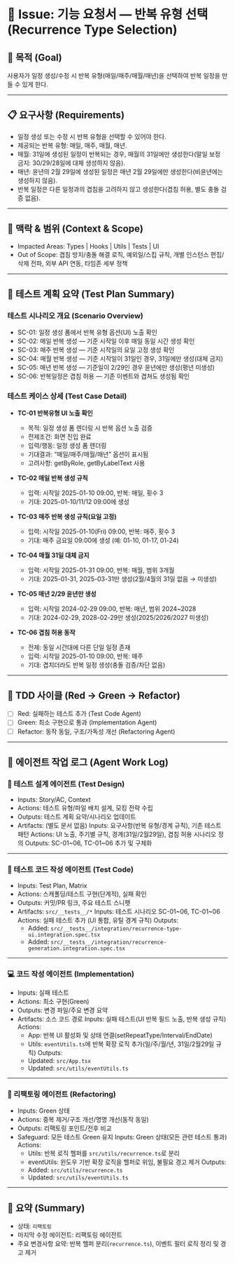 # 🧭 Issue: 기능 요청서 — 반복 유형 선택 (Recurrence Type Selection)

## 🎯 목적 (Goal)

사용자가 일정 생성/수정 시 반복 유형(매일/매주/매월/매년)을 선택하여 반복 일정을 만들 수 있게 한다.

---

## 📋 요구사항 (Requirements)

- 일정 생성 또는 수정 시 반복 유형을 선택할 수 있어야 한다.
- 제공되는 반복 유형: 매일, 매주, 매월, 매년.
- 매월: 31일에 생성된 일정이 반복되는 경우, 매월의 31일에만 생성한다(말일 보정 금지: 30/29/28일에 대체 생성하지 않음).
- 매년: 윤년의 2월 29일에 생성된 일정은 매년 2월 29일에만 생성한다(비윤년에는 생성하지 않음).
- 반복 일정은 다른 일정과의 겹침을 고려하지 않고 생성한다(겹침 허용, 별도 충돌 검증 없음).

---

## 🧩 맥락 & 범위 (Context & Scope)

- Impacted Areas: Types | Hooks | Utils | Tests | UI
- Out of Scope: 겹침 방지/충돌 해결 로직, 예외일/스킵 규칙, 개별 인스턴스 편집/삭제 전파, 외부 API 연동, 타임존 세부 정책

---

## 🧪 테스트 계획 요약 (Test Plan Summary)

### 테스트 시나리오 개요 (Scenario Overview)

- SC-01: 일정 생성 폼에서 반복 유형 옵션(UI) 노출 확인
- SC-02: 매일 반복 생성 — 기준 시작일 이후 매일 동일 시간 생성 확인
- SC-03: 매주 반복 생성 — 기준 시작일의 요일 고정 생성 확인
- SC-04: 매월 반복 생성 — 기준 시작일이 31일인 경우, 31일에만 생성(대체 금지)
- SC-05: 매년 반복 생성 — 기준일이 2/29인 경우 윤년에만 생성(평년 미생성)
- SC-06: 반복일정은 겹침 허용 — 기존 이벤트와 겹쳐도 생성됨 확인

### 테스트 케이스 상세 (Test Case Detail)

- **TC-01 반복유형 UI 노출 확인**

  - 목적: 일정 생성 폼 렌더링 시 반복 옵션 노출 검증
  - 전제조건: 화면 진입 완료
  - 입력/행동: 일정 생성 폼 렌더링
  - 기대결과: “매일/매주/매월/매년” 옵션이 표시됨
  - 고려사항: getByRole, getByLabelText 사용

- **TC-02 매일 반복 생성 규칙**

  - 입력: 시작일 2025-01-10 09:00, 반복: 매일, 횟수 3
  - 기대: 2025-01-10/11/12 09:00에 생성

- **TC-03 매주 반복 생성 규칙(요일 고정)**

  - 입력: 시작일 2025-01-10(Fri) 09:00, 반복: 매주, 횟수 3
  - 기대: 매주 금요일 09:00에 생성 (예: 01-10, 01-17, 01-24)

- **TC-04 매월 31일 대체 금지**

  - 입력: 시작일 2025-01-31 09:00, 반복: 매월, 범위 3개월
  - 기대: 2025-01-31, 2025-03-31만 생성(2월/4월의 31일 없음 → 미생성)

- **TC-05 매년 2/29 윤년만 생성**

  - 입력: 시작일 2024-02-29 09:00, 반복: 매년, 범위 2024~2028
  - 기대: 2024-02-29, 2028-02-29만 생성(2025/2026/2027 미생성)

- **TC-06 겹침 허용 동작**
  - 전제: 동일 시간대에 다른 단일 일정 존재
  - 입력: 시작일 2025-01-10 09:00, 반복: 매주
  - 기대: 겹치더라도 반복 일정 생성(충돌 검증/차단 없음)

---

## 🔁 TDD 사이클 (Red → Green → Refactor)

- [ ] Red: 실패하는 테스트 추가 (Test Code Agent)
- [ ] Green: 최소 구현으로 통과 (Implementation Agent)
- [ ] Refactor: 동작 동일, 구조/가독성 개선 (Refactoring Agent)

---

## 🧠 에이전트 작업 로그 (Agent Work Log)

### 🧩 테스트 설계 에이전트 (Test Design)

- Inputs: Story/AC, Context
- Actions: 테스트 유형/파일 배치 설계, 모킹 전략 수립
- Outputs: 테스트 계획 요약/시나리오 업데이트
- Artifacts: (별도 문서 없음)
  <!-- TEST_DESIGN_START -->
  Inputs: 요구사항(반복 유형/경계 규칙), 기존 테스트 패턴
  Actions: UI 노출, 주기별 규칙, 경계(31일/2월29일), 겹침 허용 시나리오 정의
  Outputs: SC-01~06, TC-01~06 추가 및 구체화
  <!-- TEST_DESIGN_END -->

---

### 🧪 테스트 코드 작성 에이전트 (Test Code)

- Inputs: Test Plan, Matrix
- Actions: 스캐폴딩/테스트 구현(단계적), 실패 확인
- Outputs: 커밋/PR 링크, 주요 테스트 스니펫
- Artifacts: `src/__tests__/*`
  <!-- TEST_CODE_START -->
  Inputs: 테스트 시나리오 SC-01~06, TC-01~06
  Actions: 실패 테스트 추가 (UI 통합, 유틸 경계 규칙)
  Outputs:
  - Added: `src/__tests__/integration/recurrence-type-ui.integration.spec.tsx`
  - Added: `src/__tests__/integration/recurrence-generation.integration.spec.tsx`
  <!-- TEST_CODE_END -->

---

### 💻 코드 작성 에이전트 (Implementation)

- Inputs: 실패 테스트
- Actions: 최소 구현(Green)
- Outputs: 변경 파일/주요 변경 요약
- Artifacts: 소스 코드 경로
  <!-- IMPLEMENTATION_START -->
  Inputs: 실패 테스트(UI 반복 필드 노출, 반복 생성 규칙)
  Actions:
  - App: 반복 UI 활성화 및 상태 연결(setRepeatType/Interval/EndDate)
  - Utils: `eventUtils.ts`에 반복 확장 로직 추가(일/주/월/년, 31일/2월29일 규칙)
    Outputs:
  - Updated: `src/App.tsx`
  - Updated: `src/utils/eventUtils.ts`
  <!-- IMPLEMENTATION_END -->

---

### 🔧 리팩토링 에이전트 (Refactoring)

- Inputs: Green 상태
- Actions: 중복 제거/구조 개선/명명 개선(동작 동일)
- Outputs: 리팩토링 포인트/전후 비교
- Safeguard: 모든 테스트 Green 유지
  <!-- REFACTORING_START -->
  Inputs: Green 상태(모든 관련 테스트 통과)
  Actions:
  - Utils: 반복 로직 헬퍼를 `src/utils/recurrence.ts`로 분리
  - eventUtils: 윈도우 기반 확장 로직을 헬퍼로 위임, 불필요 경고 제거
    Outputs:
  - Added: `src/utils/recurrence.ts`
  - Updated: `src/utils/eventUtils.ts`
  <!-- REFACTORING_END -->

---

## 🧾 요약 (Summary)

- 상태: `리팩토링`
- 마지막 수정 에이전트: 리팩토링 에이전트
- 주요 변경사항 요약: 반복 헬퍼 분리(`recurrence.ts`), 이벤트 필터 로직 정리 및 경고 제거
